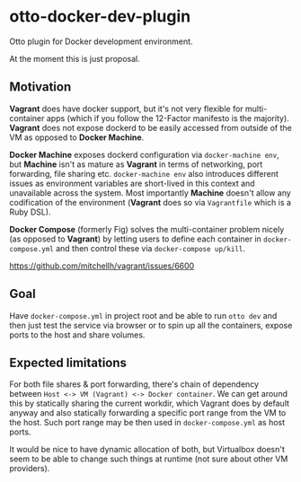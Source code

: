 # otto-docker-dev-plugin

Otto plugin for Docker development environment.

At the moment this is just proposal.

## Motivation

**Vagrant** does have docker support, but it's not very flexible for multi-container apps
(which if you follow the 12-Factor manifesto is the majority).
**Vagrant** does not expose dockerd to be easily accessed from outside of the VM
as opposed to **Docker Machine**.

**Docker Machine** exposes dockerd configuration via `docker-machine env`,
but **Machine** isn't as mature as **Vagrant** in terms of networking, port forwarding, file sharing etc.
`docker-machine env` also introduces different issues
as environment variables are short-lived in this context and unavailable across the system.
Most importantly **Machine** doesn't allow any codification of the environment
(**Vagrant** does so via `Vagrantfile` which is a Ruby DSL).

**Docker Compose** (formerly Fig) solves the multi-container problem nicely (as opposed to **Vagrant**)
by letting users to define each container in `docker-compose.yml`
and then control these via `docker-compose up/kill`.

https://github.com/mitchellh/vagrant/issues/6600

## Goal

Have `docker-compose.yml` in project root and be able to run `otto dev`
and then just test the service via browser or 
to spin up all the containers, expose ports to the host and share volumes.

## Expected limitations

For both file shares & port forwarding, there's chain of dependency between
`Host <-> VM (Vagrant) <-> Docker container`.
We can get around this by statically sharing the current workdir,
which Vagrant does by default anyway and also statically
forwarding a specific port range from the VM to the host.
Such port range may be then used in `docker-compose.yml` as host ports.

It would be nice to have dynamic allocation of both, but Virtualbox doesn't seem
to be able to change such things at runtime (not sure about other VM providers).
